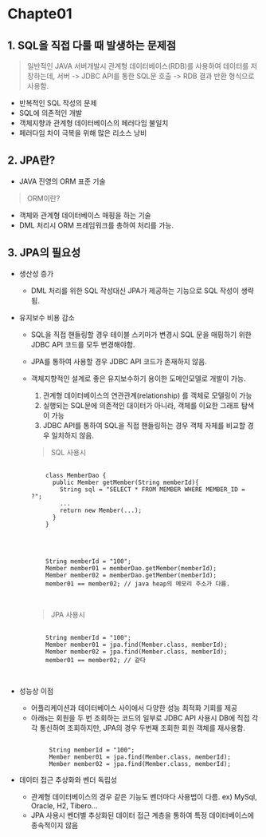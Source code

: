 # Chapte01 

## 1. SQL을 직접 다룰 때 발생하는 문제점
 > 일반적인 JAVA 서버개발시 관계형 데이터베이스(RDB)를 사용하여 데이터를 저장하는데, 서버 -> JDBC API를 통한 SQL문 호출 -> RDB 결과 반환 형식으로 사용함.
  - 반복적인 SQL 작성의 문제
  - SQL에 의존적인 개발
  - 객체지향과 관계형 데이터베이스의 페러다임 불일치
  - 페러다임 차이 극복을 위해 많은 리소스 낭비

## 2. JPA란?
- JAVA 진영의 ORM 표준 기술
 > ORM이란?
   - 객체와 관계형 데이터베이스 매핑을 하는 기술
   - DML 처리시 ORM 프레임워크를 총하여 처리를 가능.

## 3. JPA의 필요성
 - 생산성 증가
    + DML 처리를 위한 SQL 작성대신 JPA가 제공하는 기능으로 SQL 작성이 생략됨.
 - 유지보수 비용 감소
    + SQL을 직접 핸들링할 경우 테이블 스키마가 변경시 SQL 문을 매핑하기 위한 JDBC API 코드를 모두 변경해야함.
    + JPA를 통하여 사용할 경우 JDBC API 코드가 존재하지 않음.
    + 객체지향적인 설계로 좋은 유지보수하기 용이한 도메인모델로 개발이 가능.
       1. 관계형 데이터베이스의 연관관계(relationship) 를 객체로 모델링이 가능
       2. 실행되는 SQL문에 의존적인 대이터가 아니라, 객체를 이요한 그래프 탐색이 가능
       3. JDBC API를 통하여 SQL을 직접 핸들링하는 경우 객체 자체를 비교할 경우 일치하지 않음.
       
       > SQL 사용시
       <pre>
        <code>
          class MemberDao {
            public Member getMember(String memberId){
              String sql = "SELECT * FROM MEMBER WHERE MEMBER_ID = ?";
              ...
              return new Member(...);
            }
          }
        </code>
       </pre>
       <pre>
        <code>
          String memberId = "100";
          Member member01 = memberDao.getMember(memberId);
          Member member02 = memberDao.getMember(memberId);
          member01 == member02; // java heap의 메모리 주소가 다름.
        </code>
       </pre>
 
       > JPA 사용시
        <pre>
        <code>
          String memberId = "100";
          Member member01 = jpa.find(Member.class, memberId);
          Member member02 = jpa.find(Member.class, memberId);
          member01 == member02; // 같다
        </code>
       </pre>
       
 - 성능상 이점
   + 어플리케이션과 데이터베이스 사이에서 다양한 성능 최적화 기회를 제공
   + 아래s는 회원을 두 번 조회하는 코드의 일부로 JDBC API 사용시 DB에 직접 각각 통신하여 조회하지만, JPA의 경우 두번째 조회한 회원 객체를 재사용함.
     <pre><code>
          String memberId = "100";
          Member member01 = jpa.find(Member.class, memberId);
          Member member02 = jpa.find(Member.class, memberId);
     </code></pre>
 
 - 데이터 접근 추상화와 벤더 독립성
   + 관계형 데이터베이스의 경우 같은 기능도 벤더마다 사용법이 다름. ex) MySql, Oracle, H2, Tibero...
   + JPA 사용시 벤더별 추상화된 데이터 접근 계층을 통하여 특정 데이터베이스에 종속적이지 않음
   
 
 
   
